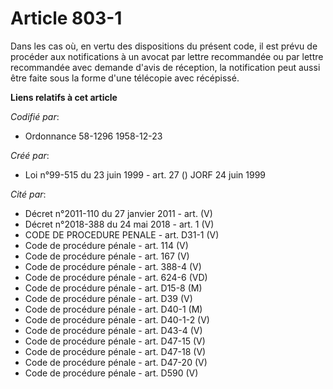 # Article 803-1

Dans les cas où, en vertu des dispositions du présent code, il est prévu de procéder aux notifications à un avocat par lettre
recommandée ou par lettre recommandée avec demande d'avis de réception, la notification peut aussi être faite sous la forme
d'une télécopie avec récépissé.

**Liens relatifs à cet article**

_Codifié par_:

  - Ordonnance 58-1296 1958-12-23

_Créé par_:

  - Loi n°99-515 du 23 juin 1999 - art. 27 () JORF 24 juin 1999

_Cité par_:

  - Décret n°2011-110 du 27 janvier 2011 - art. (V)
  - Décret n°2018-388 du 24 mai 2018 - art. 1 (V)
  - CODE DE PROCEDURE PENALE - art. D31-1 (V)
  - Code de procédure pénale - art. 114 (V)
  - Code de procédure pénale - art. 167 (V)
  - Code de procédure pénale - art. 388-4 (V)
  - Code de procédure pénale - art. 624-6 (VD)
  - Code de procédure pénale - art. D15-8 (M)
  - Code de procédure pénale - art. D39 (V)
  - Code de procédure pénale - art. D40-1 (M)
  - Code de procédure pénale - art. D40-1-2 (V)
  - Code de procédure pénale - art. D43-4 (V)
  - Code de procédure pénale - art. D47-15 (V)
  - Code de procédure pénale - art. D47-18 (V)
  - Code de procédure pénale - art. D47-20 (V)
  - Code de procédure pénale - art. D590 (V)
